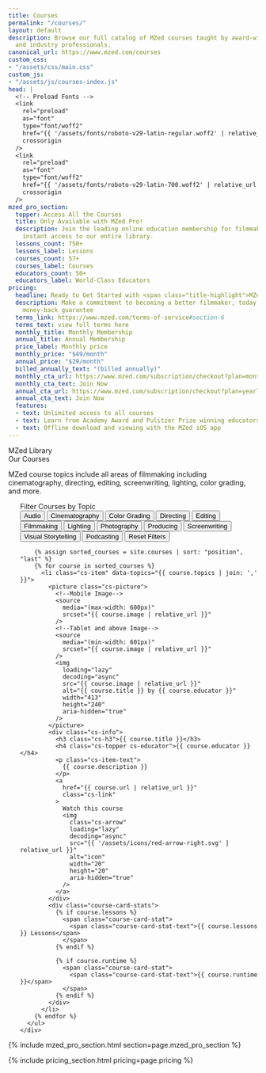 ```yaml
---
title: Courses
permalink: "/courses/"
layout: default
description: Browse our full catalog of MZed courses taught by award-winning filmmakers
  and industry professionals.
canonical_url: https://www.mzed.com/courses
custom_css:
- "/assets/css/main.css"
custom_js:
- "/assets/js/courses-index.js"
head: |
  <!-- Preload Fonts -->
  <link
    rel="preload"
    as="font"
    type="font/woff2"
    href="{{ '/assets/fonts/roboto-v29-latin-regular.woff2' | relative_url }}"
    crossorigin
  />
  <link
    rel="preload"
    as="font"
    type="font/woff2"
    href="{{ '/assets/fonts/roboto-v29-latin-700.woff2' | relative_url }}"
    crossorigin
  />
mzed_pro_section:
  topper: Access All the Courses
  title: Only Available with MZed Pro!
  description: Join the leading online education membership for filmmakers, and get
    instant access to our entire library.
  lessons_count: 750+
  lessons_label: Lessons
  courses_count: 57+
  courses_label: Courses
  educators_count: 50+
  educators_label: World-Class Educators
pricing:
  headline: Ready to Get Started with <span class="title-highlight">MZed Pro?</span>
  description: Make a commitment to becoming a better filmmaker, today. Seven-day
    money-back guarantee
  terms_link: https://www.mzed.com/terms-of-service#section-6
  terms_text: view full terms here
  monthly_title: Monthly Membership
  annual_title: Annual Membership
  price_label: Monthly price
  monthly_price: "$49/month"
  annual_price: "$29/month"
  billed_annually_text: "(billed annually)"
  monthly_cta_url: https://www.mzed.com/subscription/checkout?plan=monthly
  monthly_cta_text: Join Now
  annual_cta_url: https://www.mzed.com/subscription/checkout?plan=yearly
  annual_cta_text: Join Now
  features:
  - text: Unlimited access to all courses
  - text: Learn from Academy Award and Pulitzer Prize winning educators
  - text: Offline download and viewing with the MZed iOS app
---
```


<main id="main">
  <!-- ============================================ -->
  <!--                Courses                       -->
  <!-- ============================================ -->

  <section id="services-1169">
    <div class="cs-container">
      <div class="cs-content">
        <span class="cs-topper">MZed Library</span>
        <div class="cs-title">Our Courses</div>
        <p class="cs-text">
          MZed course topics include all areas of filmmaking including cinematography,
          directing, editing, screenwriting, lighting, color grading, and more.
        </p>
      </div>
      <ul class="cs-card-group">
        <!-- Topics -->
        <div class="filter-container">
          <div class="filter-title">Filter Courses by Topic</div>
          <div class="filter-buttons">
            <button class="filter-btn" data-topic="audio">Audio</button>
            <button class="filter-btn" data-topic="cinematography">Cinematography</button>
            <button class="filter-btn" data-topic="color-grading">Color Grading</button>
            <button class="filter-btn" data-topic="directing">Directing</button>
            <button class="filter-btn" data-topic="editing">Editing</button>
            <button class="filter-btn" data-topic="filmmaking">Filmmaking</button>
            <button class="filter-btn" data-topic="lighting">Lighting</button>
            <button class="filter-btn" data-topic="photography">Photography</button>
            <button class="filter-btn" data-topic="producing">Producing</button>
            <button class="filter-btn" data-topic="screenwriting">Screenwriting</button>
            <button class="filter-btn" data-topic="visual-storytelling">
              Visual Storytelling
            </button>
            <button class="filter-btn" data-topic="podcasting">Podcasting</button>
            <button class="filter-btn reset-btn">Reset Filters</button>
          </div>
        </div>

        {% assign sorted_courses = site.courses | sort: "position", "last" %}
        {% for course in sorted_courses %}
          <li class="cs-item" data-topics="{{ course.topics | join: ',' }}">
            <picture class="cs-picture">
              <!--Mobile Image-->
              <source
                media="(max-width: 600px)"
                srcset="{{ course.image | relative_url }}"
              />
              <!--Tablet and above Image-->
              <source
                media="(min-width: 601px)"
                srcset="{{ course.image | relative_url }}"
              />
              <img
                loading="lazy"
                decoding="async"
                src="{{ course.image | relative_url }}"
                alt="{{ course.title }} by {{ course.educator }}"
                width="413"
                height="240"
                aria-hidden="true"
              />
            </picture>
            <div class="cs-info">
              <h3 class="cs-h3">{{ course.title }}</h3>
              <h4 class="cs-topper cs-educator">{{ course.educator }}</h4>
              <p class="cs-item-text">
                {{ course.description }}
              </p>
              <a
                href="{{ course.url | relative_url }}"
                class="cs-link"
              >
                Watch this course
                <img
                  class="cs-arrow"
                  loading="lazy"
                  decoding="async"
                  src="{{ '/assets/icons/red-arrow-right.svg' | relative_url }}"
                  alt="icon"
                  width="20"
                  height="20"
                  aria-hidden="true"
                />
              </a>
            </div>
            <div class="course-card-stats">
              {% if course.lessons %}
                <span class="course-card-stat">
                  <span class="course-card-stat-text">{{ course.lessons }} Lessons</span>
                </span>
              {% endif %}
              
              {% if course.runtime %}
                <span class="course-card-stat">
                  <span class="course-card-stat-text">{{ course.runtime }}</span>
                </span>
              {% endif %}
            </div>
          </li>
        {% endfor %}
      </ul>
    </div>
  </section>

  <!-- MZed Pro Section -->
  {% include mzed_pro_section.html section=page.mzed_pro_section %}

  <!-- Pricing Section -->
  {% include pricing_section.html pricing=page.pricing %}
</main>

